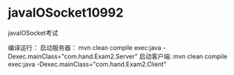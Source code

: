 # javaIOSocket10992
javaIOSocket考试

编译运行：
启动服务器：
mvn clean compile exec:java -Dexec.mainClass="com.hand.Exam2.Server" 
启动客户端:
mvn clean compile exec:java -Dexec.mainClass="com.hand.Exam2.Client" 
